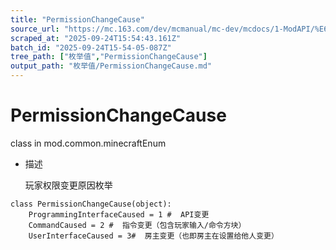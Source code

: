 ```yaml
---
title: "PermissionChangeCause"
source_url: "https://mc.163.com/dev/mcmanual/mc-dev/mcdocs/1-ModAPI/%E6%9E%9A%E4%B8%BE%E5%80%BC/PermissionChangeCause.html"
scraped_at: "2025-09-24T15:54:43.161Z"
batch_id: "2025-09-24T15-54-05-087Z"
tree_path: ["枚举值","PermissionChangeCause"]
output_path: "枚举值/PermissionChangeCause.md"
---
```


#  PermissionChangeCause

class in mod.common.minecraftEnum

*   描述
    
    玩家权限变更原因枚举
    

```
class PermissionChangeCause(object):
	ProgrammingInterfaceCaused = 1 #  API变更
	CommandCaused = 2 #  指令变更（包含玩家输入/命令方块）
	UserInterfaceCaused = 3#  房主变更（也即房主在设置给他人变更）


```